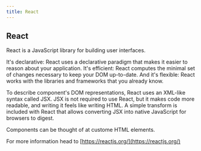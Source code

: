 ```yaml
---
title: React
---
```

## React

React is a JavaScript library for building user interfaces.

It's declarative: React uses a declarative paradigm that makes it easier to reason about your application. It's efficient: React computes the minimal set of changes necessary to keep your DOM up-to-date. And it's flexible: React works with the libraries and frameworks that you already know.

To describe component's DOM representations, React uses an XML-like syntax called JSX. JSX is not required to use React, but it makes code more readable, and writing it feels like writing HTML. A simple transform is included with React that allows converting JSX into native JavaScript for browsers to digest.

Components can be thought of at custome HTML elements.

For more information head to [https://reactjs.org/](https://reactjs.org/)
